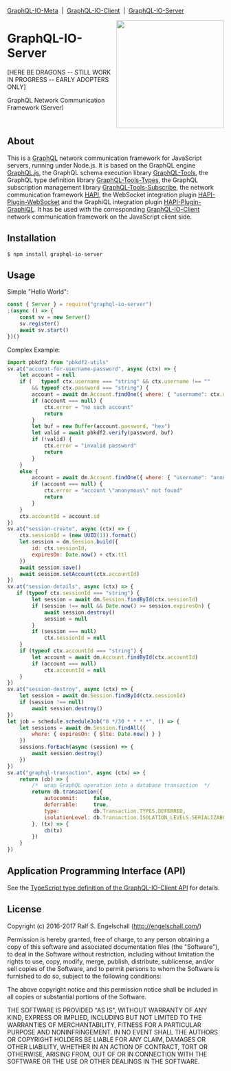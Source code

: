 
[GraphQL-IO-Meta](https://github.com/rse/graphql-io) &nbsp;|&nbsp;
[GraphQL-IO-Client](https://github.com/rse/graphql-io-client) &nbsp;|&nbsp;
[GraphQL-IO-Server](https://github.com/rse/graphql-io-server)

<img src="https://rawgit.com/rse/graphql-io/master/graphql-io.svg" width="250" align="right" alt=""/>

GraphQL-IO-Server
=================

[HERE BE DRAGONS -- STILL WORK IN PROGRESS -- EARLY ADOPTERS ONLY]

GraphQL Network Communication Framework (Server)

<p/>
<img src="https://nodei.co/npm/graphql-io-server.png?downloads=true&stars=true" alt=""/>

<p/>
<img src="https://david-dm.org/rse/graphql-io-server.png" alt=""/>

About
-----

This is a [GraphQL](http://graphql.org/) network communication framework for
JavaScript servers, running under Node.js.
It is based on the GraphQL engine [GraphQL.js](http://graphql.org/graphql-js/),
the GraphQL schema execution library [GraphQL-Tools](http://dev.apollodata.com/tools/graphql-tools/),
the GraphQL type definition library [GraphQL-Tools-Types](https://github.com/rse/graphql-tools-types),
the GraphQL subscription management library [GraphQL-Tools-Subscribe](https://github.com/rse/graphql-tools-subscribe),
the network communication framework [HAPI](https://hapijs.com),
the WebSocket integration plugin [HAPI-Plugin-WebSocket](https://github.com/rse/hapi-plugin-websocket)
and the GraphiQL integration plugin [HAPI-Plugin-GraphiQL](https://github.com/rse/hapi-plugin-graphiql).
It has be used with the corresponding [GraphQL-IO-Client](https://github.com/rse/graphql-io-client)
network communication framework on the JavaScript client side.

Installation
------------

```shell
$ npm install graphql-io-server
```

Usage
-----

Simple "Hello World":

```js
const { Server } = require("graphql-io-server")
;(async () => {
    const sv = new Server()
    sv.register()
    await sv.start()
})()
```

Complex Example:

```js
import pbkdf2 from "pbkdf2-utils"
sv.at("account-for-username-password", async (ctx) => {
    let account = null
    if (   typeof ctx.username === "string" && ctx.username !== ""
        && typeof ctx.password === "string") {
        account = await dm.Account.findOne({ where: { "username": ctx.username } })
        if (account === null) {
            ctx.error = "no such account"
            return
        }
        let buf = new Buffer(account.password, "hex")
        let valid = await pbkdf2.verify(password, buf)
        if (!valid) {
            ctx.error = "invalid password"
            return
        }
    }
    else {
        account = await dm.Account.findOne({ where: { "username": "anonymous" } })
        if (account === null) {
            ctx.error = "account \"anonymous\" not found"
            return
        }
    }
    ctx.accountId = account.id
})
sv.at("session-create", async (ctx) => {
    ctx.sessionId = (new UUID(1)).format()
    let session = dm.Session.build({
        id: ctx.sessionId,
        expiresOn: Date.now() + ctx.ttl
    })
    await session.save()
    await session.setAccount(ctx.accountId)
})
sv.at("session-details", async (ctx) => {
   if (typeof ctx.sessionId === "string") {
        let session = await dm.Session.findById(ctx.sessionId)
        if (session !== null && Date.now() >= session.expiresOn) {
            await session.destroy()
            session = null
        }
        if (session === null)
            ctx.sessionId = null
    }
    if (typeof ctx.accountId === "string") {
        let account = await dm.Account.findById(ctx.accountId)
        if (account === null)
            ctx.accountId = null
    }
})
sv.at("session-destroy", async (ctx) => {
    let session = await dm.Session.findById(ctx.sessionId)
    if (session !== null)
        await session.destroy()
})
let job = schedule.scheduleJob("0 */30 * * * *", () => {
    let sessions = await dm.Session.findAll({
        where: { expiresOn: { $lte: Date.now() } }
    })
    sessions.forEach(async (session) => {
        await session.destroy()
    })
})
sv.at("graphql-transaction", async (ctx) => {
    return (cb) => {
        /*  wrap GraphQL operation into a database transaction  */
        return db.transaction({
            autocommit:     false,
            deferrable:     true,
            type:           db.Transaction.TYPES.DEFERRED,
            isolationLevel: db.Transaction.ISOLATION_LEVELS.SERIALIZABLE
        }, (tx) => {
            cb(tx)
        })
    }
})
```

Application Programming Interface (API)
---------------------------------------

See the [TypeScript type definition of the GraphQL-IO-Client API](src/graphql-io.d.ts) for details.

License
-------

Copyright (c) 2016-2017 Ralf S. Engelschall (http://engelschall.com/)

Permission is hereby granted, free of charge, to any person obtaining
a copy of this software and associated documentation files (the
"Software"), to deal in the Software without restriction, including
without limitation the rights to use, copy, modify, merge, publish,
distribute, sublicense, and/or sell copies of the Software, and to
permit persons to whom the Software is furnished to do so, subject to
the following conditions:

The above copyright notice and this permission notice shall be included
in all copies or substantial portions of the Software.

THE SOFTWARE IS PROVIDED "AS IS", WITHOUT WARRANTY OF ANY KIND,
EXPRESS OR IMPLIED, INCLUDING BUT NOT LIMITED TO THE WARRANTIES OF
MERCHANTABILITY, FITNESS FOR A PARTICULAR PURPOSE AND NONINFRINGEMENT.
IN NO EVENT SHALL THE AUTHORS OR COPYRIGHT HOLDERS BE LIABLE FOR ANY
CLAIM, DAMAGES OR OTHER LIABILITY, WHETHER IN AN ACTION OF CONTRACT,
TORT OR OTHERWISE, ARISING FROM, OUT OF OR IN CONNECTION WITH THE
SOFTWARE OR THE USE OR OTHER DEALINGS IN THE SOFTWARE.

